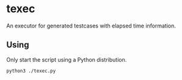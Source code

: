 # texec
An executor for generated testcases with elapsed time information.

## Using
Only start the script using a Python distribution.
```sh
python3 ./texec.py
```

